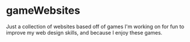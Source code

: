 # gameWebsites
Just a collection of websites based off of games I'm working on for fun to improve my web design skills, and because I enjoy these games.
